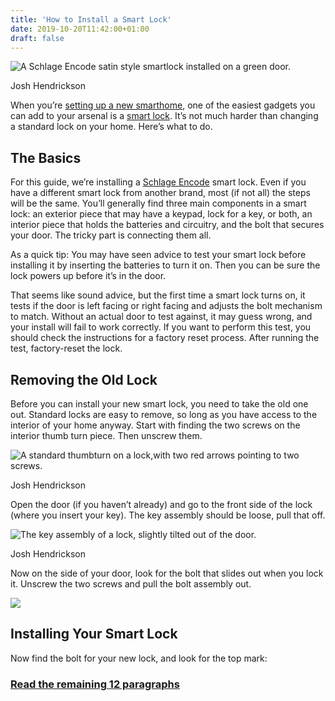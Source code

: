 ```yaml
---
title: 'How to Install a Smart Lock'
date: 2019-10-20T11:42:00+01:00
draft: false
---
```


![A Schlage Encode satin style smartlock installed on a green door.](https://www.howtogeek.com/wp-content/uploads/2019/10/Schlage-Encode.jpg)

Josh Hendrickson

When you’re [setting up a new smarthome](https://www.howtogeek.com/305187/how-to-put-together-your-first-smarthome-without-getting-overwhelmed/), one of the easiest gadgets you can add to your arsenal is a [smart lock](https://www.howtogeek.com/356362/which-smart-lock-should-you-buy/). It’s not much harder than changing a standard lock on your home. Here’s what to do.

The Basics
----------

For this guide, we’re installing a [Schlage Encode](https://www.amazon.com/Schlage-Deadbolt-BE489WB-CAM-619/dp/B07HX9GSJM?tag=823814-20) smart lock. Even if you have a different smart lock from another brand, most (if not all) the steps will be the same. You’ll generally find three main components in a smart lock: an exterior piece that may have a keypad, lock for a key, or both, an interior piece that holds the batteries and circuitry, and the bolt that secures your door. The tricky part is connecting them all.

As a quick tip: You may have seen advice to test your smart lock before installing it by inserting the batteries to turn it on. Then you can be sure the lock powers up before it’s in the door.

That seems like sound advice, but the first time a smart lock turns on, it tests if the door is left facing or right facing and adjusts the bolt mechanism to match. Without an actual door to test against, it may guess wrong, and your install will fail to work correctly. If you want to perform this test, you should check the instructions for a factory reset process. After running the test, factory-reset the lock.

Removing the Old Lock
---------------------

Before you can install your new smart lock, you need to take the old one out. Standard locks are easy to remove, so long as you have access to the interior of your home anyway. Start with finding the two screws on the interior thumb turn piece. Then unscrew them.

![A standard thumbturn on a lock,with two red arrows pointing to two screws.](https://www.howtogeek.com/wp-content/uploads/2019/10/Remove-old-lock-step-1.jpg)

Josh Hendrickson

Open the door (if you haven’t already) and go to the front side of the lock (where you insert your key). The key assembly should be loose, pull that off.

![The key assembly of a lock, slightly tilted out of the door.](https://www.howtogeek.com/wp-content/uploads/2019/10/Remove-old-lock-step-2.jpg)

Josh Hendrickson

Now on the side of your door, look for the bolt that slides out when you lock it. Unscrew the two screws and pull the bolt assembly out.

![](https://www.howtogeek.com/wp-content/uploads/2019/10/Remove-old-lock-step-3a.jpg)

Installing Your Smart Lock
--------------------------

Now find the bolt for your new lock, and look for the top mark:

### [Read the remaining 12 paragraphs](https://www.howtogeek.com/443961/how-to-install-a-smart-lock/)